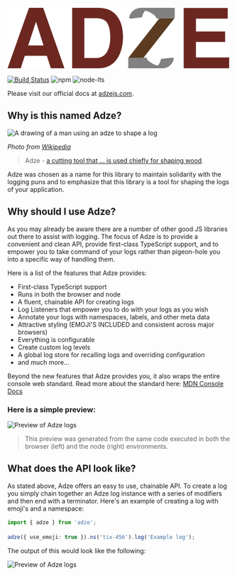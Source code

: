 ![Adze Logo](docs/assets/logo_small.png)

[![Build Status](https://travis-ci.com/AJStacy/Adze.svg?branch=master)](https://travis-ci.com/AJStacy/Adze) ![npm](https://img.shields.io/npm/v/adze) ![node-lts](https://img.shields.io/node/v-lts/adze)

Please visit our official docs at [adzejs.com](http://www.adzejs.com/).

## Why is this named Adze?

![A drawing of a man using an adze to shape a log](../assets/adze.png)

_Photo from [Wikipedia](https://en.wikipedia.org/wiki/Adze)_

> Adze - [a cutting tool that ... is used chiefly for shaping wood](https://www.merriam-webster.com/dictionary/adze).

Adze was chosen as a name for this library to maintain solidarity with the logging puns and to emphasize that this library is a tool for shaping the logs of your application.

## Why should I use Adze?

As you may already be aware there are a number of other good JS libraries out there to assist with logging. The focus of Adze is to provide a convenient and clean API, provide first-class TypeScript support, and to empower you to take command of your logs rather than pigeon-hole you into a specific way of handling them.

Here is a list of the features that Adze provides:

- First-class TypeScript support
- Runs in both the browser and node
- A fluent, chainable API for creating logs
- Log Listeners that empower you to do with your logs as you wish
- Annotate your logs with namespaces, labels, and other meta data
- Attractive styling (EMOJI'S INCLUDED and consistent across major browsers)
- Everything is configurable
- Create custom log levels
- A global log store for recalling logs and overriding configuration
- and much more...

Beyond the new features that Adze provides you, it also wraps the entire console web standard.
Read more about the standard here: [MDN Console Docs](https://developer.mozilla.org/en-US/docs/Web/API/console)

### Here is a simple preview:

![Preview of Adze logs](../assets/demo.png)

> This preview was generated from the same code executed in both the browser (left) and the node (right) environments.

## What does the API look like?

As stated above, Adze offers an easy to use, chainable API. To create a log you simply chain together an Adze log instance with a series of modifiers and then end with a terminator. Here's an example of creating a log with emoji's and a namespace:

```typescript
import { adze } from 'adze';

adze({ use_emoji: true }).ns('tix-456').log('Example log');
```

The output of this would look like the following:

![Preview of Adze logs](../assets/examples/api_example_output.png)
